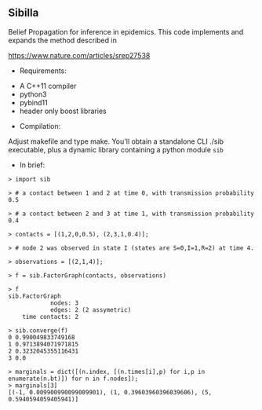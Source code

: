 ## Sibilla


Belief Propagation for inference in epidemics. This code implements and expands the method described in

https://www.nature.com/articles/srep27538

* Requirements:

- A C++11 compiler
- python3
- pybind11
- header only boost libraries

* Compilation:

Adjust makefile and type make. You'll obtain a standalone CLI ./sib executable, plus a dynamic library containing a python module `sib`

* In brief:

```python3
> import sib

> # a contact between 1 and 2 at time 0, with transmission probability 0.5

> # a contact between 2 and 3 at time 1, with transmission probability 0.4

> contacts = [(1,2,0,0.5), (2,3,1,0.4)];

> # node 2 was observed in state I (states are S=0,I=1,R=2) at time 4. 

> observations = [(2,1,4)];

> f = sib.FactorGraph(contacts, observations)

> f
sib.FactorGraph
            nodes: 3
            edges: 2 (2 assymetric)
    time contacts: 2

> sib.converge(f)
0 0.990049833749168
1 0.9713894071971815
2 0.3232045355116431
3 0.0

> marginals = dict([(n.index, [(n.times[i],p) for i,p in enumerate(n.bt)]) for n in f.nodes]);
> marginals[3]
[(-1, 0.009900990099009901), (1, 0.39603960396039606), (5, 0.5940594059405941)]
```
